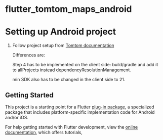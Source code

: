 # flutter_tomtom_maps_android

# Setting up Android project

1. Follow project setup from [Tomtom documentation](https://developer.tomtom.com/android/maps/documentation/overview/project-setup) <p>Differences are:
    <p> Step 4 has to be implemented on the client side: build/gradle and add it to allProjects instead dependencyResolutionManagement.
    <p> min SDK also has to be changed in the client side to 21.

## Getting Started

This project is a starting point for a Flutter
[plug-in package](https://flutter.dev/developing-packages/),
a specialized package that includes platform-specific implementation code for
Android and/or iOS.

For help getting started with Flutter development, view the
[online documentation](https://flutter.dev/docs), which offers tutorials,
